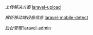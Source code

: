  *上传解决方案* 
 [laravel-upload](https://github.com/hutaoseven/laravel-upload)
 
 *解析移动端设备信息*
 [laravel-mobile-detect](https://github.com/riverskies/laravel-mobile-detect 'laravel-mobile-detect')
 
  *后台管理*
 [laravel-admin](https://github.com/z-song/laravel-admin 'laravel-admin')